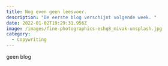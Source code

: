```yaml
---
title: Nog even geen leesvoer.
description: "De eerste blog verschijnt volgende week. "
date: 2022-01-02T19:29:31.956Z
image: /images/fine-photographics-eshq8_mivak-unsplash.jpg
category:
  - Copywriting
---
```

geen blog
